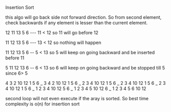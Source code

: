 Insertion Sort

this algo will go back side not forward direction.
So from second element, check backwards if any element is lesser than the current element.

12 11 13 5 6 --- 11 < 12 so 11 will go before 12

11 12 13 5 6 --- 13 < 12 so nothing will happen

11 12 13 5 6 -- 5 < 13 so 5 will keep on going backward  and be inserted before 11

5 11 12 13 6 -- 6 < 13 so 6 will keep on going backward and be stopped till 5 since 6> 5


4 3 2 10 12 1 5 6
  _
3 4 2 10 12 1 5 6
    _
2 3 4 10 12 1 5 6
      _
2 3 4 10 12 1 5 6
         _ 
2 3 4 10 12 1 5 6
            _
1 2 3 4  10 12 5 6
               _ 
1 2 3 4  5  10 12 6
                  _
1 2 3 4  5  6  10 12

second loop will not even execute if the aray is sorted. So best time complexity is o(n) for insertion sort
